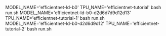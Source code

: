 MODEL_NAME='efficientnet-ld-b0' TPU_NAME='efficientnet-tutorial' bash run.sh
MODEL_NAME='efficientnet-ld-b0-d2d6d7d9d12d13' TPU_NAME='efficientnet-tutorial-1' bash run.sh
MODEL_NAME='efficientnet-ld-b0-d2d6d9d12' TPU_NAME='efficientnet-tutorial-2' bash run.sh